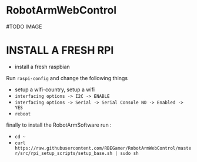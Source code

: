 # RobotArmWebControl


#TODO IMAGE








# INSTALL A FRESH RPI
* install a fresh raspbian

Run `raspi-config` and change the following things
* setup a wifi-country, setup a wifi
* `interfacing options -> I2C -> ENABLE`
* `interfacing options -> Serial -> Serial Console NO -> Enabled -> YES`
* `reboot`

finally to install the RobotArmSoftware run :
* `cd ~`
* `curl https://raw.githubusercontent.com/RBEGamer/RobotArmWebControl/master/src/rpi_setup_scripts/setup_base.sh | sudo sh`
